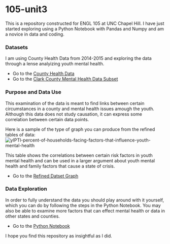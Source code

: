 # 105-unit3

This is a repository constructed for ENGL 105 at UNC Chapel Hill. I have just started exploring using a Python Notebook with Pandas and Numpy and am a novice in data and coding.

### Datasets

I am using County Health Data from 2014-2015 and exploring the data through a lense analyizing youth mental health.
 * Go to the [County Health Data](https://github.com/sophial1/105-unit3/blob/main/CountyHealthData_2014-2015%20(1).csv)
 * Go to the [Clark County Mental Health Data Subset](https://github.com/sophial1/105-unit3/blob/main/CCMH_subset.csv)

### Purpose and Data Use

This examination of the data is meant to find links between certain circumstances in a county and mental health issues amough the youth. Although this data does not study causation, it can express some correlation between certain data points.

Here is a sample of the type of graph you can produce from the refined tables of data:
![yIPTl-percent-of-households-facing-factors-that-influence-youth-mental-health](https://user-images.githubusercontent.com/118314044/202867783-a1176328-0156-4246-95ff-7ebd1fb88910.png)

This table shows the correlations between certain risk factors in youth mental health and can be used in a larger argument about youth mental health and family factors that cause a state of crisis.
 * Go to the [Refined Datset Graph](https://github.com/sophial1/105-unit3/blob/main/yIPTl-percent-of-households-facing-factors-that-influence-youth-mental-health.png)

### Data Exploration

In order to fully understand the data you should play around with it yourself, which you can do by following the steps in the Python Notebook. You may also be able to examine more factors that can effect mental health or data in other states and counties.
 * Go to the [Python Notebook](https://github.com/sophial1/105-unit3/blob/main/Feeder1Notebook%20(1).ipynb)


I hope you find this repository as insightful as I did.
